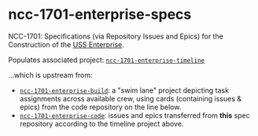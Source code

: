 # ncc-1701-enterprise-specs
NCC-1701: Specifications (via Repository Issues and Epics) for the Construction of the [USS Enterprise](https://www.startrek.com/database_article/enterprise).

Populates associated project:  [`ncc-1701-enterprise-timeline`](https://github.com/dpcunningham/ncc-1701-enterprise-specs/projects)

...which is upstream from:
- [`ncc-1701-enterprise-build`](https://github.com/dpcunningham/ncc-1701-enterprise-code/projects): a "swim lane" project depicting task assignments across available crew, using cards (containing issues & epics) from the code repository on the line below.
- [`ncc-1701-enterprise-code`](https://github.com/dpcunningham/ncc-1701-enterprise-code): issues and epics transferred from **this** spec repository according to the timeline project above.
